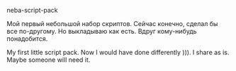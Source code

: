 neba-script-pack

Мой первый небольшой набор скриптов. Сейчас конечно, сделал бы все по-другому. Но выкладываю как есть. Вдруг кому-нибудь понадобится.

My first little script pack. Now I would have done differently ))). I share as is. Maybe someone will need it.

